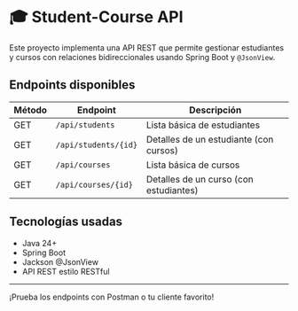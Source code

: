 # 🎓 Student-Course API

Este proyecto implementa una API REST que permite gestionar estudiantes y cursos con relaciones bidireccionales usando Spring Boot y `@JsonView`.

## Endpoints disponibles

| Método | Endpoint            | Descripción                             |
|--------|---------------------|-----------------------------------------|
| GET    | `/api/students`     | Lista básica de estudiantes             |
| GET    | `/api/students/{id}`| Detalles de un estudiante (con cursos)  |
| GET    | `/api/courses`      | Lista básica de cursos                  |
| GET    | `/api/courses/{id}` | Detalles de un curso (con estudiantes)  |

## Tecnologías usadas

- Java 24+
- Spring Boot
- Jackson @JsonView
- API REST estilo RESTful

---

¡Prueba los endpoints con Postman o tu cliente favorito!